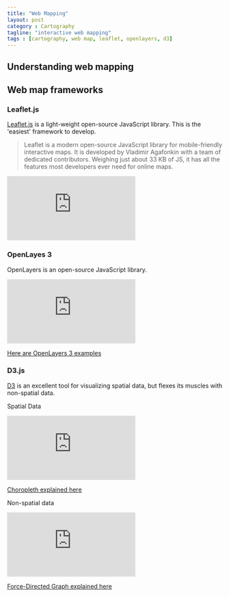 ```yaml
---
title: "Web Mapping"
layout: post
category : Cartography
tagline: "interactive web mapping"
tags : [cartography, web map, leaflet, openlayers, d3]
---
```


## Understanding web mapping



## Web map frameworks

### Leaflet.js

[Leaflet.js](http://leafletjs.com/) is a light-weight open-source JavaScript library. This is the 'easiest' framework to develop.

> Leaflet is a modern open-source JavaScript library for mobile-friendly interactive maps. It is developed by Vladimir Agafonkin with a team of dedicated contributors. Weighing just about 33 KB of JS, it has all the features most developers ever need for online maps.

<iframe class="leaflet" src="http://leafletjs.com/examples/choropleth-example.html" frameborder="0"></iframe>

### OpenLayes 3

OpenLayers is an open-source JavaScript library.

<iframe class="openlayers" src="http://openlayers.org/en/v3.2.1/examples/earthquake-clusters.html" frameborder="0"></iframe>

[Here are OpenLayers 3 examples](http://openlayers.org/en/v3.3.0/examples/)

### D3.js

[D3](http://d3js.org/) is an excellent tool for visualizing spatial data, but flexes its muscles with non-spatial data. 

Spatial Data

<iframe class="d3" src="http://bl.ocks.org/mbostock/raw/4060606/" frameborder="0"></iframe>

[Choropleth explained here](http://bl.ocks.org/mbostock/raw/4060606/)

Non-spatial data

<iframe class="d3" src="http://bl.ocks.org/mbostock/raw/4062045/" frameborder="0"></iframe>

[Force-Directed Graph explained here](http://bl.ocks.org/mbostock/4062045)
